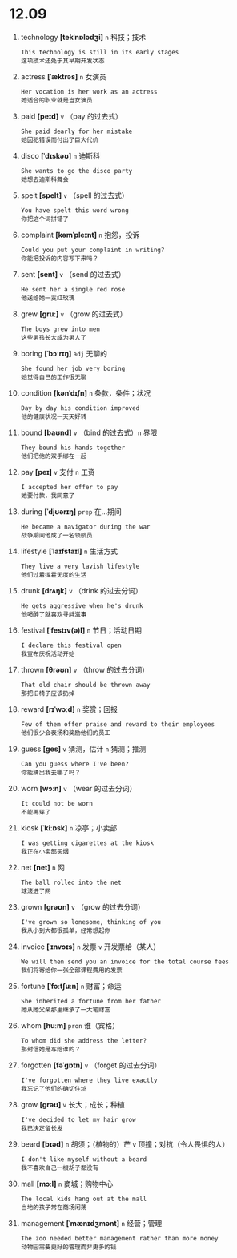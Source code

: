 # 12.09


1. technology **[tekˈnɒlədʒi]** `n` 科技；技术
    ```
    This technology is still in its early stages
    这项技术还处于其早期开发状态
    ```

2. actress **[ˈæktrəs]** `n` 女演员
    ```
    Her vocation is her work as an actress
    她适合的职业就是当女演员
    ```

3. paid **[peɪd]** `v` （pay 的过去式）
    ```
    She paid dearly for her mistake
    她因犯错误而付出了巨大代价
    ```

4. disco **[ˈdɪskəʊ]** `n` 迪斯科
    ```
    She wants to go the disco party
    她想去迪斯科舞会
    ```

5. spelt **[spelt]** `v` （spell 的过去式）
    ```
    You have spelt this word wrong
    你把这个词拼错了
    ```

6. complaint **[kəmˈpleɪnt]** `n` 抱怨，投诉
    ```
    Could you put your complaint in writing?
    你能把投诉的内容写下来吗？
    ```

7. sent **[sent]** `v` （send 的过去式）
    ```
    He sent her a single red rose
    他送给她一支红玫瑰
    ```

8. grew **[ɡruː]** `v` （grow 的过去式）
    ```
    The boys grew into men
    这些男孩长大成为男人了
    ```

9. boring **[ˈbɔːrɪŋ]** `adj` 无聊的
    ```
    She found her job very boring
    她觉得自己的工作很无聊
    ```

10. condition **[kənˈdɪʃn]** `n` 条款，条件；状况
    ```
    Day by day his condition improved
    他的健康状况一天天好转
    ```

11. bound **[baʊnd]** `v` （bind 的过去式）`n` 界限
    ```
    They bound his hands together
    他们把他的双手绑在一起
    ```

12. pay **[peɪ]** `v` 支付 `n` 工资
    ```
    I accepted her offer to pay
    她要付款，我同意了
    ```

13. during **[ˈdjʊərɪŋ]** `prep` 在...期间
    ```
    He became a navigator during the war
    战争期间他成了一名领航员
    ```

14. lifestyle **[ˈlaɪfstaɪl]** `n` 生活方式
    ```
    They live a very lavish lifestyle
    他们过着挥霍无度的生活
    ```

15. drunk **[drʌŋk]** `v` （drink 的过去分词）
    ```
    He gets aggressive when he's drunk
    他喝醉了就喜欢寻衅滋事
    ```

16. festival **[ˈfestɪv(ə)l]** `n` 节日；活动日期
    ```
    I declare this festival open
    我宣布庆祝活动开始
    ```

17. thrown **[θrəʊn]** `v` （throw 的过去分词）
    ```
    That old chair should be thrown away
    那把旧椅子应该扔掉
    ```

18. reward **[rɪˈwɔːd]** `n` 奖赏；回报
    ```
    Few of them offer praise and reward to their employees
    他们很少会表扬和奖励他们的员工
    ```

19. guess **[ɡes]** `v` 猜测，估计 `n` 猜测；推测
    ```
    Can you guess where I've been?
    你能猜出我去哪了吗？
    ```

20. worn **[wɔːn]** `v` （wear 的过去分词）
    ```
    It could not be worn
    不能再穿了
    ```

21. kiosk **[ˈkiːɒsk]** `n` 凉亭；小卖部
    ```
    I was getting cigarettes at the kiosk
    我正在小卖部买烟
    ```

22. net **[net]** `n` 网
    ```
    The ball rolled into the net
    球滚进了网
    ```

23. grown **[ɡrəʊn]** `v` （grow 的过去分词）
    ```
    I've grown so lonesome, thinking of you
    我从小到大都很孤单，经常想起你
    ```

24. invoice **[ˈɪnvɔɪs]** `n` 发票 `v` 开发票给（某人）
    ```
    We will then send you an invoice for the total course fees
    我们将寄给你一张全部课程费用的发票
    ```

25. fortune **[ˈfɔːtʃuːn]** `n` 财富；命运
    ```
    She inherited a fortune from her father
    她从她父亲那里继承了一大笔财富
    ```

26. whom **[huːm]** `pron` 谁（宾格）
    ```
    To whom did she address the letter?
    那封信她是写给谁的？
    ```

27. forgotten **[fəˈɡɒtn]** `v` （forget 的过去分词）
    ```
    I've forgotten where they live exactly
    我忘记了他们的确切住址
    ```

28. grow **[ɡrəʊ]** `v` 长大；成长；种植
    ```
    I've decided to let my hair grow
    我已决定留长发
    ```

29. beard **[bɪəd]** `n` 胡须；（植物的）芒 `v` 顶撞；对抗（令人畏惧的人）
    ```
    I don't like myself without a beard
    我不喜欢自己一根胡子都没有
    ```

30. mall **[mɔːl]** `n` 商城；购物中心
    ```
    The local kids hang out at the mall
    当地的孩子常在商场闲荡
    ```

31. management **[ˈmænɪdʒmənt]** `n` 经营；管理
    ```
    The zoo needed better management rather than more money
    动物园需要更好的管理而非更多的钱
    ```

